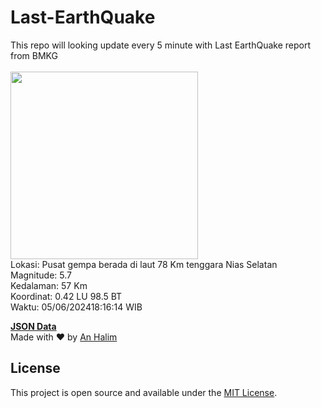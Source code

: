 # Last-EarthQuake
This repo will looking update every 5 minute with Last EarthQuake report from BMKG
<br>
<br>
<img src="https://static.bmkg.go.id/20240605181614.mmi.jpg" width="300"/>
<br>
Lokasi: Pusat gempa berada di laut 78 Km tenggara Nias Selatan <br>
Magnitude: 5.7 <br>
Kedalaman: 57 Km <br>
Koordinat: 0.42 LU 98.5 BT <br>
Waktu: 05/06/202418:16:14 WIB <br>

<a href="./data/data.json">**JSON Data**</a>
<br>
Made with ❤️ by <a href="https://github.com/an-halim">An Halim</a>
## License

This project is open source and available under the [MIT License](LICENSE).
